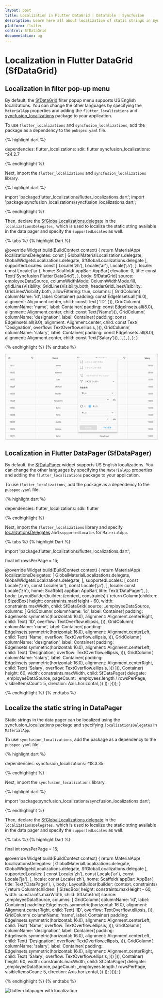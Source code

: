 ```yaml
---
layout: post
title: Localization in Flutter DataGrid | DataTable | Syncfusion
description: Learn here all about localization of static strings in Syncfusion Flutter DataGrid (SfDataGrid) widget and more.
platform: flutter
control: SfDataGrid
documentation: ug
---
```


# Localization in Flutter DataGrid (SfDataGrid)

## Localization in filter pop-up menu
By default, the [SfDataGrid](https://pub.dev/documentation/syncfusion_flutter_datagrid/latest/datagrid/SfDataGrid-class.html) filter popup menu supports US English localizations. You can change the other languages by specifying the `MaterialApp` properties and adding the `flutter_localizations` and [syncfusion_localizations](https://pub.dev/packages/syncfusion_localizations) package to your application.

To use `flutter_localizations` and `syncfusion_localizations`, add the package as a dependency to the `pubspec.yaml` file.

{% highlight dart %}

dependencies:
flutter_localizations:
  sdk: flutter
syncfusion_localizations: ^24.2.7

{% endhighlight %}

Next, import the `flutter_localizations` and `syncfusion_localizations` library.

{% highlight dart %}

import 'package:flutter_localizations/flutter_localizations.dart';
import 'package:syncfusion_localizations/syncfusion_localizations.dart';

{% endhighlight %}

Then, declare the [SfGlobalLocalizations.delegate](https://pub.dev/documentation/syncfusion_localizations/latest/syncfusion_localizations/SfGlobalLocalizations/delegate-constant.html) in the `localizationsDelegates,` which is used to localize the static string available in the data pager and specify the `supportedLocales` as well.

{% tabs %}
{% highlight Dart %}

@override
Widget build(BuildContext context) {
    return MaterialApp(
      localizationsDelegates: const [
        GlobalMaterialLocalizations.delegate,
        GlobalWidgetsLocalizations.delegate,
        SfGlobalLocalizations.delegate
      ],
      supportedLocales: const [
        Locale('zh'),
        Locale('ar'),
        Locale('ja'),
      ],
      locale: const Locale('ar'),
      home: Scaffold(
        appBar: AppBar(
          elevation: 0,
          title: const Text('Syncfusion Flutter DataGrid'),
        ),
        body: SfDataGrid(
          source: employeeDataSource,
          columnWidthMode: ColumnWidthMode.fill,
          gridLinesVisibility: GridLinesVisibility.both,
          headerGridLinesVisibility: GridLinesVisibility.both,
          allowFiltering: true,
          columns: <GridColumn>[
            GridColumn(
                columnName: 'id',
                label: Container(
                    padding: const EdgeInsets.all(16.0),
                    alignment: Alignment.center,
                    child: const Text(
                      'ID',
                    ))),
            GridColumn(
                columnName: 'name',
                label: Container(
                    padding: const EdgeInsets.all(8.0),
                    alignment: Alignment.center,
                    child: const Text('Name'))),
            GridColumn(
                columnName: 'designation',
                label: Container(
                    padding: const EdgeInsets.all(8.0),
                    alignment: Alignment.center,
                    child: const Text(
                      'Designation',
                      overflow: TextOverflow.ellipsis,
                    ))),
            GridColumn(
                columnName: 'salary',
                label: Container(
                    padding: const EdgeInsets.all(8.0),
                    alignment: Alignment.center,
                    child: const Text('Salary'))),
          ],
        ),
      ),
    );
}

{% endhighlight %}
{% endtabs %}

![flutter datapager with localization](images/localization/flutter-datagrid-localization.png)


## Localization in Flutter DataPager (SfDataPager)

By default, the [SfDataPager](https://pub.dev/documentation/syncfusion_flutter_datagrid/latest/datagrid/SfDataPager-class.html) widget supports US English localizations. You can change the other languages by specifying the `MaterialApp` properties and adding the `flutter_localizations` package to your application.

To use `flutter_localizations`, add the package as a dependency to the `pubspec.yaml` file.

{% highlight dart %}

dependencies:
flutter_localizations:
  sdk: flutter

{% endhighlight %}

Next, import the `flutter_localizations` library and specify [localizationsDelegates](https://api.flutter.dev/flutter/widgets/LocalizationsDelegate-class.html) and `supportedLocales` for `MaterialApp`.

{% tabs %}
{% highlight Dart %}

import 'package:flutter_localizations/flutter_localizations.dart';

final int rowsPerPage = 15;

@override
Widget build(BuildContext context) {
  return MaterialApp(
      localizationsDelegates: [
        GlobalMaterialLocalizations.delegate,
        GlobalWidgetsLocalizations.delegate,
      ],
      supportedLocales: [
        const Locale('zh'),
        const Locale('ar'),
        const Locale('ja'),
      ],
      locale: const Locale('zh'),
      home: Scaffold(
          appBar: AppBar(
            title: Text('DataPager'),
          ),
          body: LayoutBuilder(builder: (context, constraints) {
            return Column(children: [
              SizedBox(
                  height: constraints.maxHeight - 60,
                  width: constraints.maxWidth,
                  child: SfDataGrid(
                      source: _employeeDataSource,
                      columns: <GridColumn>[
                        GridColumn(
                            columnName: 'id',
                            label: Container(
                                padding: EdgeInsets.symmetric(horizontal: 16.0),
                                alignment: Alignment.centerRight,
                                child: Text(
                                  'ID',
                                  overflow: TextOverflow.ellipsis,
                                ))),
                        GridColumn(
                            columnName: 'name',
                            label: Container(
                                padding: EdgeInsets.symmetric(horizontal: 16.0),
                                alignment: Alignment.centerLeft,
                                child: Text(
                                  'Name',
                                  overflow: TextOverflow.ellipsis,
                                ))),
                        GridColumn(
                            columnName: 'designation',
                            label: Container(
                                padding: EdgeInsets.symmetric(horizontal: 16.0),
                                alignment: Alignment.centerLeft,
                                child: Text(
                                  'Designation',
                                  overflow: TextOverflow.ellipsis,
                                ))),
                        GridColumn(
                            columnName: 'salary',
                            label: Container(
                                padding: EdgeInsets.symmetric(horizontal: 16.0),
                                alignment: Alignment.centerRight,
                                child: Text(
                                  'Salary',
                                  overflow: TextOverflow.ellipsis,
                                )))
                      ])),
              Container(
                  height: 60,
                  width: constraints.maxWidth,
                  child: SfDataPager(
                    delegate: _employeeDataSource,
                    pageCount: _employees.length / rowsPerPage,
                    visibleItemsCount: 5,
                    direction: Axis.horizontal,
                  ))
            ]);
          })));
}

{% endhighlight %}
{% endtabs %}

## Localize the static string in DataPager

Static strings in the data pager can be localized using the [syncfusion_localizations](https://pub.dev/packages/syncfusion_localizations) package and specifying `localizationsDelegates` in `MaterialApp`.

To use `syncfusion_localizations`, add the package as a dependency to the `pubspec.yaml` file.

{% highlight dart %}

dependencies:
syncfusion_localizations: ^18.3.35

{% endhighlight %}

Next, import the `syncfusion_localizations` library.

{% highlight dart %}

import 'package:syncfusion_localizations/syncfusion_localizations.dart';

{% endhighlight %}

Then, declare the [SfGlobalLocalizations.delegate](https://pub.dev/documentation/syncfusion_localizations/latest/syncfusion_localizations/SfGlobalLocalizations/delegate-constant.html) in the `localizationsDelegates,` which is used to localize the static string available in the data pager and specify the `supportedLocales` as well.

{% tabs %}
{% highlight Dart %}

final int rowsPerPage = 15;

@override
Widget build(BuildContext context) {
  return MaterialApp(
      localizationsDelegates: [
        GlobalMaterialLocalizations.delegate,
        GlobalWidgetsLocalizations.delegate,
        SfGlobalLocalizations.delegate
      ],
      supportedLocales: [
        const Locale('zh'),
        const Locale('ar'),
        const Locale('ja'),
      ],
      locale: const Locale('zh'),
      home: Scaffold(
          appBar: AppBar(
            title: Text('DataPager'),
          ),
          body: LayoutBuilder(builder: (context, constraints) {
            return Column(children: [
              SizedBox(
                  height: constraints.maxHeight - 60,
                  width: constraints.maxWidth,
                  child: SfDataGrid(
                      source: _employeeDataSource,
                      columns: <GridColumn>[
                        GridColumn(
                            columnName: 'id',
                            label: Container(
                                padding: EdgeInsets.symmetric(horizontal: 16.0),
                                alignment: Alignment.centerRight,
                                child: Text(
                                  'ID',
                                  overflow: TextOverflow.ellipsis,
                                ))),
                        GridColumn(
                            columnName: 'name',
                            label: Container(
                                padding: EdgeInsets.symmetric(horizontal: 16.0),
                                alignment: Alignment.centerLeft,
                                child: Text(
                                  'Name',
                                  overflow: TextOverflow.ellipsis,
                                ))),
                        GridColumn(
                            columnName: 'designation',
                            label: Container(
                                padding: EdgeInsets.symmetric(horizontal: 16.0),
                                alignment: Alignment.centerLeft,
                                child: Text(
                                  'Designation',
                                  overflow: TextOverflow.ellipsis,
                                ))),
                        GridColumn(
                            columnName: 'salary',
                            label: Container(
                                padding: EdgeInsets.symmetric(horizontal: 16.0),
                                alignment: Alignment.centerRight,
                                child: Text(
                                  'Salary',
                                  overflow: TextOverflow.ellipsis,
                                )))
                      ])),
              Container(
                  height: 60,
                  width: constraints.maxWidth,
                  child: SfDataPager(
                    delegate: _employeeDataSource,
                    pageCount: _employees.length / rowsPerPage,
                    visibleItemsCount: 5,
                    direction: Axis.horizontal,
                  ))
            ]);
          })));
}

{% endhighlight %}
{% endtabs %}

![flutter datapager with localization](images/localization/flutter-datapager-localization.png)
